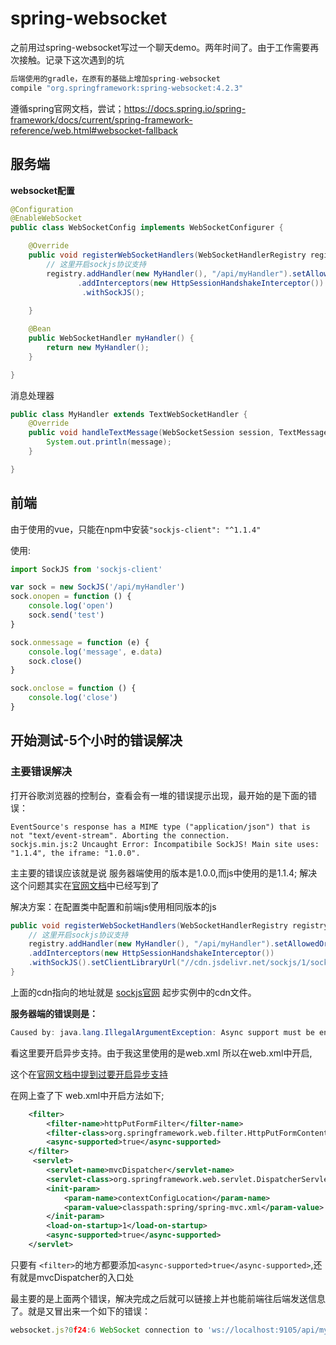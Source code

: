 # spring-websocket

之前用过spring-websocket写过一个聊天demo。两年时间了。由于工作需要再次接触。记录下这次遇到的坑

```java
后端使用的gradle，在原有的基础上增加spring-websocket
compile "org.springframework:spring-websocket:4.2.3"
```

遵循spring官网文档，尝试；https://docs.spring.io/spring-framework/docs/current/spring-framework-reference/web.html#websocket-fallback

## 服务端
**websocket配置**
```java
@Configuration
@EnableWebSocket
public class WebSocketConfig implements WebSocketConfigurer {

    @Override
    public void registerWebSocketHandlers(WebSocketHandlerRegistry registry) {
        // 这里开启sockjs协议支持
        registry.addHandler(new MyHandler(), "/api/myHandler").setAllowedOrigins("*")
               .addInterceptors(new HttpSessionHandshakeInterceptor())
                .withSockJS();
            
    }

    @Bean
    public WebSocketHandler myHandler() {
        return new MyHandler();
    }

}
```

消息处理器
```java
public class MyHandler extends TextWebSocketHandler {
    @Override
    public void handleTextMessage(WebSocketSession session, TextMessage message) {
        System.out.println(message);
    }

}
```

##

## 前端
由于使用的vue，只能在npm中安装`"sockjs-client": "^1.1.4"`

使用:
```javascript
import SockJS from 'sockjs-client'

var sock = new SockJS('/api/myHandler')
sock.onopen = function () {
    console.log('open')
    sock.send('test')
}

sock.onmessage = function (e) {
    console.log('message', e.data)
    sock.close()
}

sock.onclose = function () {
    console.log('close')
}
```

## 开始测试-5个小时的错误解决

### 主要错误解决
打开谷歌浏览器的控制台，查看会有一堆的错误提示出现，最开始的是下面的错误：
```
EventSource's response has a MIME type ("application/json") that is not "text/event-stream". Aborting the connection.
sockjs.min.js:2 Uncaught Error: Incompatibile SockJS! Main site uses: "1.1.4", the iframe: "1.0.0".
```

主主要的错误应该就是说 服务器端使用的版本是1.0.0,而js中使用的是1.1.4; 解决这个问题其实在[官网文档](https://docs.spring.io/spring-framework/docs/current/spring-framework-reference/web.html#websocket-fallback-xhr-vs-iframe)中已经写到了

解决方案：在配置类中配置和前端js使用相同版本的js
```java
public void registerWebSocketHandlers(WebSocketHandlerRegistry registry) {
    // 这里开启sockjs协议支持
    registry.addHandler(new MyHandler(), "/api/myHandler").setAllowedOrigins("*")
    .addInterceptors(new HttpSessionHandshakeInterceptor())
    .withSockJS().setClientLibraryUrl("//cdn.jsdelivr.net/sockjs/1/sockjs.min.js");
}
```
上面的cdn指向的地址就是 [sockjs官网](https://github.com/sockjs/sockjs-client) 起步实例中的cdn文件。

**服务器端的错误则是：**
```java
Caused by: java.lang.IllegalArgumentException: Async support must be enabled on a servlet and for all filters involved in async request processing. This is done in Java code using the Servlet API or by adding "<async-supported>true</async-supported>" to servlet and filter declarations in web.xml. Also you must use a Servlet 3.0+ container
```

看这里要开启异步支持。由于我这里使用的是web.xml 所以在web.xml中开启,

这个在[官网文档中提到过要开启异步支持](https://docs.spring.io/spring-framework/docs/current/spring-framework-reference/web.html#websocket-fallback-sockjs-servlet3-async)

在网上查了下 web.xml中开启方法如下;
```xml
    <filter>
        <filter-name>httpPutFormFilter</filter-name>
        <filter-class>org.springframework.web.filter.HttpPutFormContentFilter</filter-class>
        <async-supported>true</async-supported>
    </filter>
     <servlet>
        <servlet-name>mvcDispatcher</servlet-name>
        <servlet-class>org.springframework.web.servlet.DispatcherServlet</servlet-class>
        <init-param>
            <param-name>contextConfigLocation</param-name>
            <param-value>classpath:spring/spring-mvc.xml</param-value>
        </init-param>
        <load-on-startup>1</load-on-startup>
        <async-supported>true</async-supported>
    </servlet>
```

只要有 `<filter>`的地方都要添加`<async-supported>true</async-supported>`,还有就是mvcDispatcher的入口处


最主要的是上面两个错误，解决完成之后就可以链接上并也能前端往后端发送信息了。就是又冒出来一个如下的错误：
```javascript
websocket.js?0f24:6 WebSocket connection to 'ws://localhost:9105/api/myHandler/761/czzeyw3z/websocket' failed: Connection closed before receiving a handshake response
```




